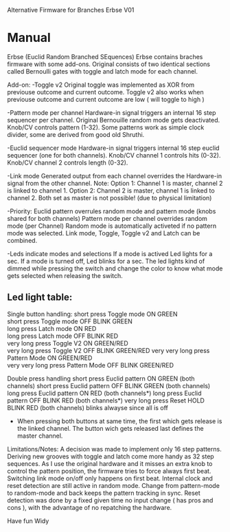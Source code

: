 Alternative Firmware for Branches 
Erbse V01

Manual 
======
Erbse (Euclid Random Branched SEquences)
Erbse contains braches firmware with some add-ons.
Original consists of two identical sections called Bernoulli gates
with toggle and latch mode for each channel.

Add-on:
-Toggle v2 
 Original toggle was implemented as XOR from previouse outcome and current outcome. 
 Toggle v2 also works when previouse outcome and current outcome are low ( will toggle to high ) 

   
-Pattern mode per channel 
 Hardware-in signal triggers an internal 16 step sequencer per channel.
 Original Bernouille random mode gets deactivated. Knob/CV controls pattern (1-32).
 Some patterns work as simple clock divider, some are derived from good old Shruthi.

-Euclid sequencer mode 
 Hardware-in signal triggers internal 16 step euclid sequencer (one for both channels).
 Knob/CV channel 1 controls hits (0-32).
 Knob/CV channel 2 controls length (0-32).

-Link mode 
 Generated output from each channel overrides the Hardware-in signal from the other channel.
 Note:
 Option 1: Channel 1 is master, channel 2 is linked to channel 1.
 Option 2: Channel 2 is master, channel 1 is linked to channel 2.
 Both set as master is not possible! (due to physical limitation)

-Priority:
 Euclid pattern overrules random mode and pattern mode (knobs shared for both channels)
 Pattern mode per channel overrides random mode (per Channel)
 Random mode is automatically activeted if no pattern mode was selected.
 Link mode, Toggle, Toggle v2 and Latch can be combined. 

 -Leds indicate modes and selections
If a mode is actived Led lights for a sec.
If a mode is turned off, Led blinks for a sec. 
 The led lights kind of dimmed while pressing the switch and 
 change the color to know what mode gets selected when releasing the switch.

Led light table:
----------------
Single button handling:
short press				Toggle mode		ON   GREEN				
short press				Toggle mode		OFF  BLINK GREEN		
long press				Latch mode		ON   RED				
long press				Latch mode		OFF  BLINK RED			
very long press			Toggle V2		ON   GREEN/RED			
very long press			Toggle V2		OFF  BLINK GREEN/RED 
very very long press	Pattern Mode 	ON   GREEN/RED		
very very long press	Pattern Mode 	OFF  BLINK GREEN/RED

Double press handling 
short press				Euclid pattern 	ON   GREEN			(both channels)
short press				Euclid pattern	OFF  BLINK GREEN	(both channels) 
long press				Euclid pattern 	ON   RED			(both channels*)
long press				Euclid pattern	OFF  BLINK RED		(both channels*) 
very long press			Reset		 	HOLD BLINK RED		(both channels) blinks alwayse since all is off 

* When pressing both buttons at same time, the first which gets release is the linked channel. 
  The button wich gets released last defines the master channel.


Limitations/Notes:
A decision was made to implement only 16 step patterns. Deriving new grooves with toggle and latch come more handy as 32 step sequences.
As I use the original hardware and it misses an extra knob to control the pattern position, the firmware tries to force always first beat.
Switching link mode on/off only happens on first beat.
Internal clock and reset detection are still active in random mode. Change from pattern-mode to random-mode and back keeps the pattern tracking in sync.
Reset detection was done by a fixed given time no input change ( has pros and cons ), with the advantage of no repatching the hardware.

Have fun 
Widy